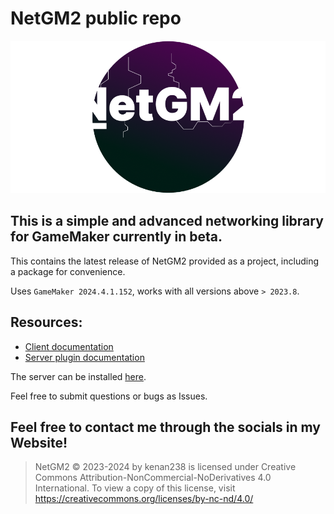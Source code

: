 # NetGM2 public repo
![Logo](github-logo.png)

## This is a simple and advanced networking library for GameMaker currently in beta.

This contains the latest release of NetGM2 provided as a project, including a package for convenience.

Uses `GameMaker 2024.4.1.152`, works with all versions above `> 2023.8`.

## Resources:
- [Client documentation](https://github.com/kenan238/netgm2-docs-client/blob/main/start.md)
- [Server plugin documentation](https://github.com/kenan238/netgm2-docs-server/blob/main/start.md)

The server can be installed [here](https://kenanyazbeck.com/netgm2/server-latest).

Feel free to submit questions or bugs as Issues.

## Feel free to contact me through the socials in my Website!

> NetGM2 © 2023-2024 by kenan238 is licensed under Creative Commons Attribution-NonCommercial-NoDerivatives 4.0 International. To view a copy of this license, visit https://creativecommons.org/licenses/by-nc-nd/4.0/

